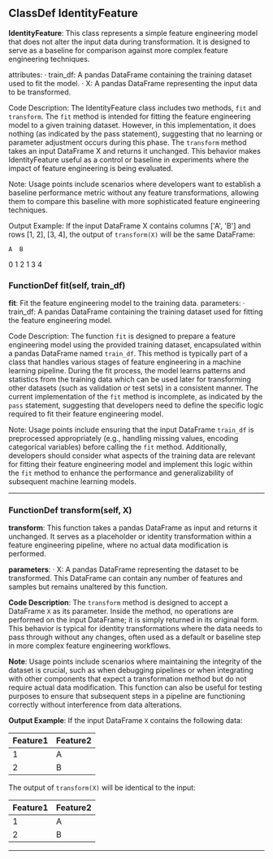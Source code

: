 ## ClassDef IdentityFeature
**IdentityFeature**: This class represents a simple feature engineering model that does not alter the input data during transformation. It is designed to serve as a baseline for comparison against more complex feature engineering techniques.

attributes:
· train_df: A pandas DataFrame containing the training dataset used to fit the model.
· X: A pandas DataFrame representing the input data to be transformed.

Code Description: The IdentityFeature class includes two methods, `fit` and `transform`. The `fit` method is intended for fitting the feature engineering model to a given training dataset. However, in this implementation, it does nothing (as indicated by the pass statement), suggesting that no learning or parameter adjustment occurs during this phase. The `transform` method takes an input DataFrame X and returns it unchanged. This behavior makes IdentityFeature useful as a control or baseline in experiments where the impact of feature engineering is being evaluated.

Note: Usage points include scenarios where developers want to establish a baseline performance metric without any feature transformations, allowing them to compare this baseline with more sophisticated feature engineering techniques.

Output Example: If the input DataFrame X contains columns ['A', 'B'] and rows [1, 2], [3, 4], the output of `transform(X)` will be the same DataFrame:

    A  B
0   1  2
1   3  4
### FunctionDef fit(self, train_df)
**fit**: Fit the feature engineering model to the training data.
parameters:
· train_df: A pandas DataFrame containing the training dataset used for fitting the feature engineering model.

Code Description: The function `fit` is designed to prepare a feature engineering model using the provided training dataset, encapsulated within a pandas DataFrame named `train_df`. This method is typically part of a class that handles various stages of feature engineering in a machine learning pipeline. During the fit process, the model learns patterns and statistics from the training data which can be used later for transforming other datasets (such as validation or test sets) in a consistent manner. The current implementation of the `fit` method is incomplete, as indicated by the `pass` statement, suggesting that developers need to define the specific logic required to fit their feature engineering model.

Note: Usage points include ensuring that the input DataFrame `train_df` is preprocessed appropriately (e.g., handling missing values, encoding categorical variables) before calling the `fit` method. Additionally, developers should consider what aspects of the training data are relevant for fitting their feature engineering model and implement this logic within the `fit` method to enhance the performance and generalizability of subsequent machine learning models.
***
### FunctionDef transform(self, X)
**transform**: This function takes a pandas DataFrame as input and returns it unchanged. It serves as a placeholder or identity transformation within a feature engineering pipeline, where no actual data modification is performed.

**parameters**:
· X: A pandas DataFrame representing the dataset to be transformed. This DataFrame can contain any number of features and samples but remains unaltered by this function.

**Code Description**: The `transform` method is designed to accept a DataFrame `X` as its parameter. Inside the method, no operations are performed on the input DataFrame; it is simply returned in its original form. This behavior is typical for identity transformations where the data needs to pass through without any changes, often used as a default or baseline step in more complex feature engineering workflows.

**Note**: Usage points include scenarios where maintaining the integrity of the dataset is crucial, such as when debugging pipelines or when integrating with other components that expect a transformation method but do not require actual data modification. This function can also be useful for testing purposes to ensure that subsequent steps in a pipeline are functioning correctly without interference from data alterations.

**Output Example**: If the input DataFrame `X` contains the following data:

| Feature1 | Feature2 |
|----------|----------|
| 1        | A        |
| 2        | B        |

The output of `transform(X)` will be identical to the input:

| Feature1 | Feature2 |
|----------|----------|
| 1        | A        |
| 2        | B        |
***
